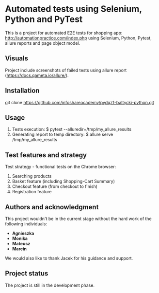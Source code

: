 # Automated tests using Selenium, Python and PyTest

This is a project for automated E2E tests for shopping app: http://automationpractice.com/index.php using Selenium, Python,
Pytest, allure reports and page object model.

## Visuals

Project include screenshots of failed tests using allure report (https://docs.qameta.io/allure/).

## Installation

git clone https://github.com/infoshareacademy/pydqz1-baltycki-python.git

## Usage

1. Tests execution: $ pytest --alluredir=/tmp/my_allure_results
2. Generating report to temp directory: $ allure serve /tmp/my_allure_results

## Test features and strategy

Test strategy - functional tests on the Chrome browser:
1. Searching products
2. Basket feature (including Shopping-Cart Summary)
3. Checkout feature (from checkout to finish) 
4. Registration feature

## Authors and acknowledgment
This project wouldn't be in the current stage without the hard work of the following individuals:
* **Agnieszka**
* **Monika**
* **Mateusz**
* **Marcin**

We would also like to thank Jacek for his guidance and support.

## Project status
The project is still in the development phase. 

